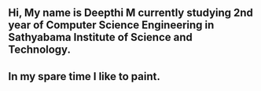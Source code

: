 ## Hi, My name is Deepthi M currently studying 2nd year of Computer Science Engineering in Sathyabama Institute of Science and Technology.
## In my spare time I like to paint.
